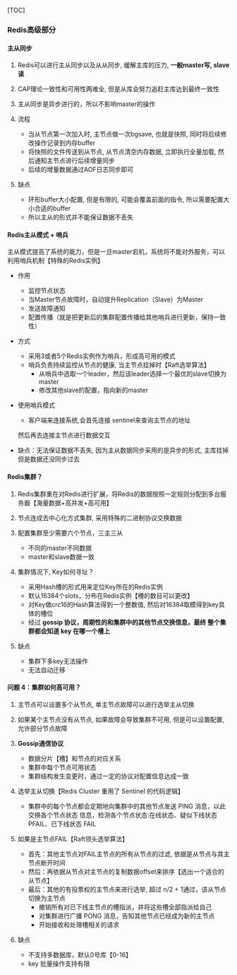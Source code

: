 [TOC]

### Redis高级部分

#### 主从同步

1.  Redis可以进行主从同步以及从从同步, 缓解主库的压力, **一般master写, slave读**

2.  CAP理论一致性和可用性两难全, 但是从库会努力追赶主库达到最终一致性

3.  主从同步是异步进行的，所以不影响master的操作

4.  流程
    *   当从节点第一次加入时, 主节点做一次bgsave, 也就是快照, 同时将后续修改操作记录到内存buffer
    *   将快照的文件传送到从节点, 从节点清空内存数据, 立即执行全量加载, 然后通知主节点进行后续增量同步
    *   后续的增量数据通过AOF日志同步即可

5.  缺点
    *   环形buffer大小配置, 但是有限的, 可能会覆盖前面的指令, 所以需要配置大小合适的buffer
    *   所以主从的形式并不能保证数据不丢失


#### Redis主从模式 + 哨兵

主从模式提高了系统的能力，但是一旦master宕机，系统将不能对外服务，可以利用哨兵机制【特殊的Redis实例】

-   作用

    *   监控节点状态
    *   当Master节点故障时，自动提升Replication（Slave）为Master
    *   发送故障通知
    *   配置传播（就是把更新后的集群配置传播给其他哨兵进行更新，保持一致性）

-   方式

    -   采用3或者5个Redis实例作为哨兵，形成高可用的模式
    -   哨兵负责持续监控从节点的健康, 当主节点挂掉时【Raft选举算法】
        *   从哨兵中选取一个leader，然后该leader选择一个最优的slave切换为master
        *   修改其他slave的配置，指向新的master

-   使用哨兵模式

    *   客户端来连接系统,会首先连接 sentinel来查询主节点的地址

    然后再去连接主节点进行数据交互

-   缺点：无法保证数据不丢失, 因为主从数据同步采用的是异步的形式, 主库挂掉但是数据还没同步过去

#### Redis集群？

1.  Redis集群重在对Redis进行扩展，将Redis的数据按照一定规则分配到多台服务器【海量数据+高并发+高可用】
2.  节点连成去中心化方式集群, 采用特殊的二进制协议交换数据
3.  配置集群至少需要六个节点，三主三从
    *   不同的master不同数据
    *   master和slave数据一致
4.  集群情况下, Key如何寻址？

    *   采用Hash槽的形式用来定位Key所在的Redis实例
    *   默认16384个slots，分布在Redis实例【槽的数目可以更改】
    *   对Key做crc16的Hash算法得到一个整数值, 然后对16384取模得到key具体的槽位
    *   经过 **gossip 协议，周期性的和集群中的其他节点交换信息，最终 整个集群都会知道 key 在哪一个槽上**
5.  缺点
    *   集群下多key无法操作
    *   无法自动迁移

#### 问题 4：集群如何高可用？

1.  主节点可以设置多个从节点, 单主节点故障可以进行选举主从切换
2.  如果某个主节点没有从节点, 如果故障会导致集群不可用, 但是可以设置配置, 允许部分节点故障
3.  **Gossip通信协议**
    *   数据分片【槽】和节点的对应关系
    *   集群中每个节点可用状态
    *   集群结构发生变更时，通过一定的协议对配置信息达成一致
4.  选举主从切换【Redis Cluster 重用了 Sentinel 的代码逻辑】
    *   集群中的每个节点都会定期地向集群中的其他节点发送 PING 消息，以此交换各个节点状态 信息，检测各个节点状态:在线状态、疑似下线状态 PFAIL、已下线状态 FAIL
5.  如果是主节点FAIL【Raft领头选举算法】

    *   首先：其他主节点对FAIL主节点的所有从节点的过滤, 依据是从节点与其主节点断开时间
    *   然后：再依据从节点对主节点的复制数据offset来排序【选出一个适合的从节点】
    *   最后：其他的有投票权的主节点来进行选举, 超过 n/2 + 1通过，该从节点切换为主节点
        *   撤销所有对已下线主节点的槽指派，并将这些槽全部指派给自己
        *   对集群进行广播 PONG 消息，告知其他节点已经成为新的主节点
        *   开始接收和处理槽相关的请求
6.  缺点
    *   不支持多数据库，默认0号库【0-16】
    *   key 批量操作支持有限
